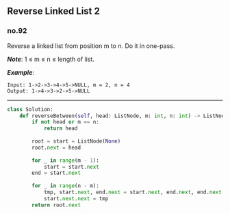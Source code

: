 ## Reverse Linked List 2
### no.92

Reverse a linked list from position m to n. Do it in one-pass.

***Note***: 1 ≤ m ≤ n ≤ length of list.

***Example***:
```
Input: 1->2->3->4->5->NULL, m = 2, n = 4
Output: 1->4->3->2->5->NULL
```

---

``` python
class Solution:
    def reverseBetween(self, head: ListNode, m: int, n: int) -> ListNode:
        if not head or m == n:
            return head
        
        root = start = ListNode(None)
        root.next = head
        
        for _ in range(m - 1):
            start = start.next
        end = start.next
        
        for _ in range(n - m):
            tmp, start.next, end.next = start.next, end.next, end.next.next
            start.next.next = tmp
        return root.next
```